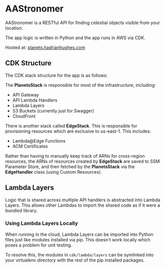 # AAStronomer

AAStronomer is a RESTful API for finding celestial objects visible from your location.

The app logic is written in Python and the app runs in AWS via CDK.

Hosted at: [planets.hadrianhughes.com](https://planets.hadrianhughes.com)


## CDK Structure

The CDK stack structure for the app is as follows:

The **PlanetsStack** is responsible for most of the infrastructure, including:
  - API Gateway
  - API Lambda Handlers
  - Lambda Layers
  - S3 Buckets (currently just for Swagger)
  - CloudFront

There is another stack called **EdgeStack**. This is responsible for provisioning resources which are exclusive to us-east-1. This includes:
  - Lambda@Edge Functions
  - ACM Certificates

Rather than having to manually keep track of ARNs for cross-region resources, the ARNs of resources created by **EdgeStack** are saved to SSM Parameter Store, and then fetched by the **PlanetsStack** via the **EdgeHandler** class (using Custom Resources).


## Lambda Layers

Logic that is shared across multiple API handlers is abstracted into Lambda Layers. This allows other Lambdas to import the shared code as if it were a bundled library.

### Using Lambda Layers Locally

When running in the cloud, Lambda Layers can be imported into Python files just like modules installed via pip. This doesn't work locally which poses a problem for unit testing.

To resolve this, the modules in `cdk/lambda/layers` can be symlinked into your virtualenv directory with the rest of the pip installed packages.
